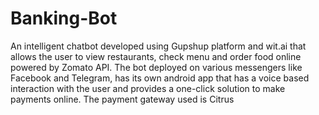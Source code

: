 # Banking-Bot

An intelligent chatbot developed using Gupshup platform and wit.ai that allows the user to view restaurants, check menu and order food online powered by Zomato API. The bot deployed on various messengers like Facebook and Telegram, has its own android app that has a voice based interaction with the user and provides a one-click solution to make payments online. The payment gateway used is Citrus

